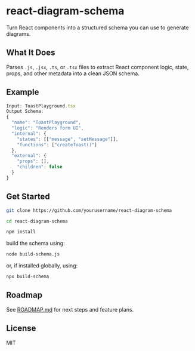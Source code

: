 # react-diagram-schema

Turn React components into a structured schema you can use to generate diagrams.

## What It Does

Parses `.js`, `.jsx`, `.ts`, or `.tsx` files to extract React component logic, state, props, and other metadata into a clean JSON schema.

## Example

```ts
Input: ToastPlayground.tsx
Output Schema:
{
  "name": "ToastPlayground",
  "logic": "Renders form UI",
  "internal": {
    "states": [["message", "setMessage"]],
    "functions": ["createToast()"]
  },
  "external": {
    "props": [],
    "children": false
  }
}
```

## Get Started

```bash
git clone https://github.com/yourusername/react-diagram-schema
```

```bash
cd react-diagram-schema
```

```bash
npm install
```

build the schema using:
```bash
node build-schema.js
```
or, if installed globally, using: 
```bash
npx build-schema
```

## Roadmap

See [ROADMAP.md](https://github.com/AmiraBasyouni/react-diagram-schema/blob/main/ROADMAP.md) for next steps and feature plans.

## License

MIT
